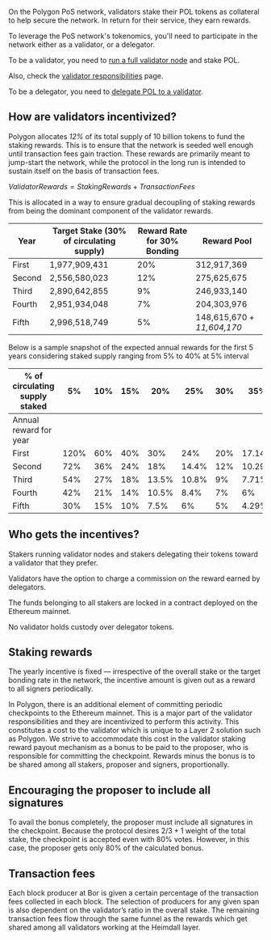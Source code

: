 On the Polygon PoS network, validators stake their POL tokens as collateral to help secure the network. In return for their service, they earn rewards.

To leverage the PoS network's tokenomics, you'll need to participate in the network either as a validator, or a delegator.

To be a validator, you need to [run a full validator node](../get-started/becoming-a-validator.md) and stake POL.

Also, check the [validator responsibilities](../get-started/becoming-a-validator.md#validator-responsibilities) page.

To be a delegator, you need to [delegate POL to a validator](../how-to/delegate.md).

## How are validators incentivized?

Polygon allocates *12%* of its total supply of 10 billion tokens to fund the staking rewards. This is to ensure that the network is seeded well enough until transaction fees gain traction. These rewards are primarily meant to jump-start the network, while the protocol in the long run is intended to sustain itself on the basis of transaction fees.

$Validator Rewards = Staking Rewards + Transaction Fees$

This is allocated in a way to ensure gradual decoupling of staking rewards from being the dominant component of the validator rewards.

| Year   | Target Stake (30% of circulating supply) | Reward Rate for 30% Bonding | Reward Pool                |
| ------ | ---------------------------------------- | --------------------------- | -------------------------- |
| First  | 1,977,909,431                            | 20%                         | 312,917,369                |
| Second | 2,556,580,023                            | 12%                         | 275,625,675                |
| Third  | 2,890,642,855                            | 9%                          | 246,933,140                |
| Fourth | 2,951,934,048                            | 7%                          | 204,303,976                |
| Fifth  | 2,996,518,749                            | 5%                          | 148,615,670 + *11,604,170* |

Below is a sample snapshot of the expected annual rewards for the first 5 years considering staked supply ranging from 5% to 40% at 5% interval

| % of circulating supply staked | 5%   | 10% | 15% | 20%   | 25%   | 30% | 35%    | 40%   |
| ------------------------------ | ---- | --- | --- | ----- | ----- | --- | ------ | ----- |
| Annual reward for year         |
| First                          | 120% | 60% | 40% | 30%   | 24%   | 20% | 17.14% | 15%   |
| Second                         | 72%  | 36% | 24% | 18%   | 14.4% | 12% | 10.29% | 9%    |
| Third                          | 54%  | 27% | 18% | 13.5% | 10.8% | 9%  | 7.71%  | 6.75% |
| Fourth                         | 42%  | 21% | 14% | 10.5% | 8.4%  | 7%  | 6%     | 5.25% |
| Fifth                          | 30%  | 15% | 10% | 7.5%  | 6%    | 5%  | 4.29%  | 3.75% |

## Who gets the incentives?

Stakers running validator nodes and stakers delegating their tokens toward a validator that they prefer.

Validators have the option to charge a commission on the reward earned by delegators.

The funds belonging to all stakers are locked in a contract deployed on the Ethereum mainnet.

No validator holds custody over delegator tokens.

## Staking rewards

The yearly incentive is fixed — irrespective of the overall stake or the target bonding rate in the network, the incentive amount is given out as a reward to all signers periodically.

In Polygon, there is an additional element of committing periodic checkpoints to the Ethereum mainnet. This is a major part of the validator responsibilities and they are incentivized to perform this activity. This constitutes a cost to the validator which is unique to a Layer 2 solution such as Polygon. We strive to accommodate this cost in the validator staking reward payout mechanism as a bonus to be paid to the proposer, who is responsible for committing the checkpoint. Rewards minus the bonus is to be shared among all stakers, proposer and signers, proportionally.

## Encouraging the proposer to include all signatures

To avail the bonus completely, the proposer must include all signatures in the checkpoint. Because the protocol desires $2/3+1$ weight of the total stake, the checkpoint is accepted even with 80% votes. However, in this case, the proposer gets only 80% of the calculated bonus.

## Transaction fees

Each block producer at Bor is given a certain percentage of the transaction fees collected in each block. The selection of producers for any given span is also dependent on the validator’s ratio in the overall stake. The remaining transaction fees flow through the same funnel as the rewards which get shared among all validators working at the Heimdall layer.
